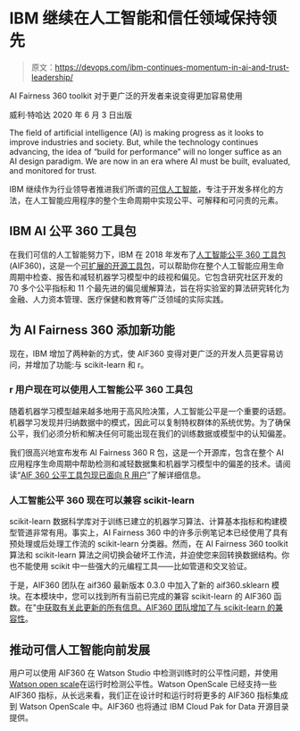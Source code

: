 # IBM 继续在人工智能和信任领域保持领先

> 原文：<https://devops.com/ibm-continues-momentum-in-ai-and-trust-leadership/>

AI Fairness 360 toolkit 对于更广泛的开发者来说变得更加容易使用

威利·特哈达
2020 年 6 月 3 日出版

The field of artificial intelligence (AI) is making progress as it looks to improve industries and society. But, while the technology continues advancing, the idea of “build for performance” will no longer suffice as an AI design paradigm. We are now in an era where AI must be built, evaluated, and monitored for trust.

IBM 继续作为行业领导者推进我们所谓的[可信人工智能](https://www.research.ibm.com/artificial-intelligence/trusted-ai/)，专注于开发多样化的方法，在人工智能应用程序的整个生命周期中实现公平、可解释和可问责的元素。

## IBM AI 公平 360 工具包

在我们可信的人工智能努力下，IBM 在 2018 年发布了[人工智能公平 360 工具包](https://www.ibm.com/blogs/research/2018/09/ai-fairness-360/) (AIF360)，这是一个[可扩展的开源工具包](http://aif360.mybluemix.net/?_ga=2.10956279.236899408.1590515107-1612769744.1584890321&cm_mc_uid=90353198868315831834576&cm_mc_sid_50200000=77837031590698244299)，可以帮助你在整个人工智能应用生命周期中检查、报告和减轻机器学习模型中的歧视和偏见。它包含研究社区开发的 70 多个公平指标和 11 个最先进的偏见缓解算法，旨在将实验室的算法研究转化为金融、人力资本管理、医疗保健和教育等广泛领域的实际实践。

## 为 AI Fairness 360 添加新功能

现在，IBM 增加了两种新的方式，使 AIF360 变得对更广泛的开发人员更容易访问，并增加了功能:与 scikit-learn 和 r。

### r 用户现在可以使用人工智能公平 360 工具包

随着机器学习模型越来越多地用于高风险决策，人工智能公平是一个重要的话题。机器学习发现并归纳数据中的模式，因此可以复制特权群体的系统优势。为了确保公平，我们必须分析和解决任何可能出现在我们的训练数据或模型中的认知偏差。

我们很高兴地宣布发布 AI Fairness 360 R 包，这是一个开源库，包含在整个 AI 应用程序生命周期中帮助检测和减轻数据集和机器学习模型中的偏差的技术。请阅读“[AIF 360 公平工具包现已面向 R 用户](https://developer.ibm.com/blogs/the-aif360-team-adds-compatibility-with-r/)”了解详细信息。

### 人工智能公平 360 现在可以兼容 scikit-learn

scikit-learn 数据科学库对于训练已建立的机器学习算法、计算基本指标和构建模型管道非常有用。事实上，AI Fairness 360 中的许多示例笔记本已经使用了具有预处理或后处理工作流的 scikit-learn 分类器。然而，在 AI Fairness 360 toolkit 算法和 scikit-learn 算法之间切换会破坏工作流，并迫使您来回转换数据结构。你也不能使用 scikit 中一些强大的元编程工具——比如管道和交叉验证。

于是，AIF360 团队在 aif360 最新版本 0.3.0 中加入了新的 aif360.sklearn 模块。在本模块中，您可以找到所有当前已完成的兼容 scikit-learn 的 AIF360 函数。在"[中获取有关此更新的所有信息。AIF360 团队增加了与 scikit-learn 的兼容性](https://developer.ibm.com/blogs/the-aif360-team-adds-compatibility-with-scikit-learn/)。

## 推动可信人工智能向前发展

用户可以使用 AIF360 在 Watson Studio 中检测训练时的公平性问题，并使用[Watson open scale](https://www.ibm.com/cloud/watson-openscale)在运行时检测公平性。Watson OpenScale 已经支持一些 AIF360 指标，从长远来看，我们正在设计时和运行时将更多的 AIF360 指标集成到 Watson OpenScale 中。AIF360 也将通过 IBM Cloud Pak for Data 开源目录提供。